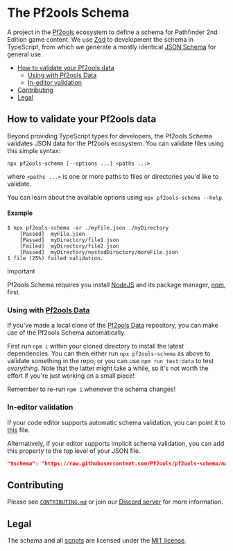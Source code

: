 # The Pf2ools Schema

A project in the [Pf2ools](https://github.com/Pf2ools) ecosystem to define a schema for Pathfinder 2nd Edition game content. We use [Zod](https://zod.dev/) to development the schema in TypeScript, from which we generate a mostly identical [JSON Schema](http://json-schema.org/) for general use.

- [How to validate your Pf2ools data](#how-to-validate-your-pf2ools-data)
  - [Using with Pf2ools Data](#using-with-pf2ools-data)
  - [In-editor validation](#in-editor-validation)
- [Contributing](#contributing)
- [Legal](#legal)

## How to validate your Pf2ools data

Beyond providing TypeScript types for developers, the Pf2ools Schema validates JSON data for the Pf2ools ecosystem. You can validate files using this simple syntax:

```
npx pf2ools-schema [--options ...] <paths ...>
```

where `<paths ...>` is one or more paths to files or directories you'd like to validate.

You can learn about the available options using `npx pf2ools-schema --help`.

#### Example

```console
$ npx pf2ools-schema -ar ./myFile.json ./myDirectory
	[Passed]  myFile.json
	[Passed]  myDirectory/file1.json
	[Failed]  myDirectory/file2.json
	[Passed]  myDirectory/nestedDirectory/moreFile.json
1 file (25%) failed validation.
```

> [!IMPORTANT]
> Pf2ools Schema requires you install [NodeJS](https://nodejs.org/) and its package manager, [npm](https://docs.npmjs.com/downloading-and-installing-node-js-and-npm), first.

### Using with [Pf2ools Data](https://github.com/Pf2ools/pf2ools-data)

If you've made a local clone of the [Pf2ools Data](https://github.com/Pf2ools/pf2ools-data) repository, you can make use of the Pf2ools Schema automatically.

First run `npm i` within your cloned directory to install the latest dependencies. You can then either run `npx pf2ools-schema` as above to validate something in the repo, or you can use `npm run test:data` to test _everything_. Note that the latter might take a while, so it's not worth the effort if you're just working on a small piece!

Remember to re-run `npm i` whenever the schema changes!

### In-editor validation

If your code editor supports automatic schema validation, you can point it to [this](https://raw.githubusercontent.com/Pf2ools/pf2ools-schema/master/_dist/schema/data.json) file.

Alternatively, if your editor supports implicit schema validation, you can add this property to the top level of your JSON file.

```json
"$schema": "https://raw.githubusercontent.com/Pf2ools/pf2ools-schema/master/_dist/schema/data.json"
```

## Contributing

Please see [`CONTRIBUTING.md`](./CONTRIBUTING.md) or join our [Discord server](https://discord.gg/2hzNxErtVu) for more information.

## Legal

The schema and all [scripts](./scripts/) are licensed under the [MIT license](./LICENSE).
